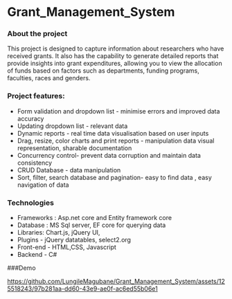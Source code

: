 # Grant_Management_System

### About the project
This project is designed to capture information about researchers who have received grants. It also has the capability to generate detailed reports that provide insights into grant expenditures, allowing you to view the allocation of funds based on factors such as departments, funding programs, faculties, races and genders.

### Project features:
* Form validation and dropdown list - minimise errors and improved data accuracy
* Updating dropdown list - relevant data
* Dynamic reports - real time data visualisation based on user inputs
* Drag, resize, color charts and print reports - manipulation  data visual representation, sharable documentation
* Concurrency control- prevent data corruption and maintain data consistency
* CRUD Database - data manipulation 
* Sort, filter, search database  and pagination- easy to find data , easy navigation of data

### Technologies 
* Frameworks : Asp.net core and Entity framework core
* Database : MS Sql server, EF core for querying data
* Libraries: Chart.js, jQuery UI, 
* Plugins - jQuery datatables, select2.org
* Front-end - HTML,CSS, Javascript
* Backend - C#

###Demo


https://github.com/LungileMagubane/Grant_Management_System/assets/125518243/97b281aa-dd60-43e9-ae0f-ac6ed55b06e1




